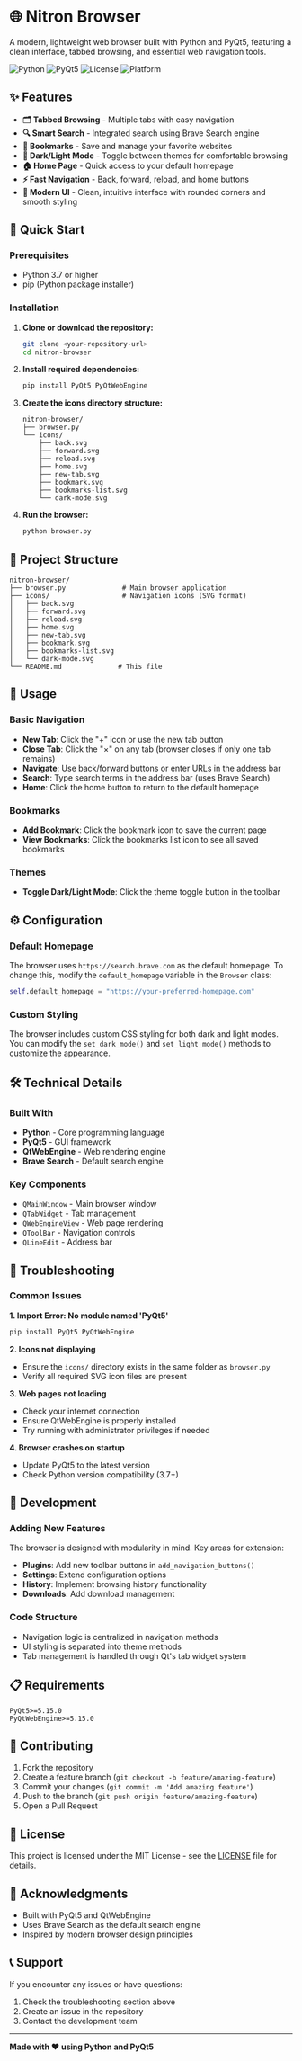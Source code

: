 # 🌐 Nitron Browser

A modern, lightweight web browser built with Python and PyQt5, featuring a clean interface, tabbed browsing, and essential web navigation tools.

![Python](https://img.shields.io/badge/Python-3.7+-blue.svg)
![PyQt5](https://img.shields.io/badge/PyQt5-5.15+-green.svg)
![License](https://img.shields.io/badge/License-MIT-yellow.svg)
![Platform](https://img.shields.io/badge/Platform-Windows%20%7C%20Linux%20%7C%20macOS-lightgrey.svg)

## ✨ Features

- **🗂️ Tabbed Browsing** - Multiple tabs with easy navigation
- **🔍 Smart Search** - Integrated search using Brave Search engine
- **📑 Bookmarks** - Save and manage your favorite websites
- **🌙 Dark/Light Mode** - Toggle between themes for comfortable browsing
- **🏠 Home Page** - Quick access to your default homepage
- **⚡ Fast Navigation** - Back, forward, reload, and home buttons
- **📱 Modern UI** - Clean, intuitive interface with rounded corners and smooth styling

## 🚀 Quick Start

### Prerequisites

- Python 3.7 or higher
- pip (Python package installer)

### Installation

1. **Clone or download the repository:**
   ```bash
   git clone <your-repository-url>
   cd nitron-browser
   ```

2. **Install required dependencies:**
   ```bash
   pip install PyQt5 PyQtWebEngine
   ```

3. **Create the icons directory structure:**
   ```
   nitron-browser/
   ├── browser.py
   └── icons/
       ├── back.svg
       ├── forward.svg
       ├── reload.svg
       ├── home.svg
       ├── new-tab.svg
       ├── bookmark.svg
       ├── bookmarks-list.svg
       └── dark-mode.svg
   ```

4. **Run the browser:**
   ```bash
   python browser.py
   ```

## 📁 Project Structure

```
nitron-browser/
├── browser.py              # Main browser application
├── icons/                  # Navigation icons (SVG format)
│   ├── back.svg
│   ├── forward.svg
│   ├── reload.svg
│   ├── home.svg
│   ├── new-tab.svg
│   ├── bookmark.svg
│   ├── bookmarks-list.svg
│   └── dark-mode.svg
└── README.md              # This file
```

## 🎯 Usage

### Basic Navigation
- **New Tab**: Click the "+" icon or use the new tab button
- **Close Tab**: Click the "×" on any tab (browser closes if only one tab remains)
- **Navigate**: Use back/forward buttons or enter URLs in the address bar
- **Search**: Type search terms in the address bar (uses Brave Search)
- **Home**: Click the home button to return to the default homepage

### Bookmarks
- **Add Bookmark**: Click the bookmark icon to save the current page
- **View Bookmarks**: Click the bookmarks list icon to see all saved bookmarks

### Themes
- **Toggle Dark/Light Mode**: Click the theme toggle button in the toolbar

## ⚙️ Configuration

### Default Homepage
The browser uses `https://search.brave.com` as the default homepage. To change this, modify the `default_homepage` variable in the `Browser` class:

```python
self.default_homepage = "https://your-preferred-homepage.com"
```

### Custom Styling
The browser includes custom CSS styling for both dark and light modes. You can modify the `set_dark_mode()` and `set_light_mode()` methods to customize the appearance.

## 🛠️ Technical Details

### Built With
- **Python** - Core programming language
- **PyQt5** - GUI framework
- **QtWebEngine** - Web rendering engine
- **Brave Search** - Default search engine

### Key Components
- `QMainWindow` - Main browser window
- `QTabWidget` - Tab management
- `QWebEngineView` - Web page rendering
- `QToolBar` - Navigation controls
- `QLineEdit` - Address bar

## 🐛 Troubleshooting

### Common Issues

**1. Import Error: No module named 'PyQt5'**
```bash
pip install PyQt5 PyQtWebEngine
```

**2. Icons not displaying**
- Ensure the `icons/` directory exists in the same folder as `browser.py`
- Verify all required SVG icon files are present

**3. Web pages not loading**
- Check your internet connection
- Ensure QtWebEngine is properly installed
- Try running with administrator privileges if needed

**4. Browser crashes on startup**
- Update PyQt5 to the latest version
- Check Python version compatibility (3.7+)

## 🔧 Development

### Adding New Features
The browser is designed with modularity in mind. Key areas for extension:

- **Plugins**: Add new toolbar buttons in `add_navigation_buttons()`
- **Settings**: Extend configuration options
- **History**: Implement browsing history functionality
- **Downloads**: Add download management

### Code Structure
- Navigation logic is centralized in navigation methods
- UI styling is separated into theme methods
- Tab management is handled through Qt's tab widget system

## 📋 Requirements

```
PyQt5>=5.15.0
PyQtWebEngine>=5.15.0
```

## 🤝 Contributing

1. Fork the repository
2. Create a feature branch (`git checkout -b feature/amazing-feature`)
3. Commit your changes (`git commit -m 'Add amazing feature'`)
4. Push to the branch (`git push origin feature/amazing-feature`)
5. Open a Pull Request

## 📄 License

This project is licensed under the MIT License - see the [LICENSE](LICENSE) file for details.

## 🙏 Acknowledgments

- Built with PyQt5 and QtWebEngine
- Uses Brave Search as the default search engine
- Inspired by modern browser design principles

## 📞 Support

If you encounter any issues or have questions:
1. Check the troubleshooting section above
2. Create an issue in the repository
3. Contact the development team

---

**Made with ❤️ using Python and PyQt5**
